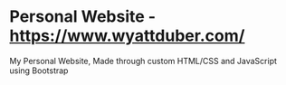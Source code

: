 # Personal Website - https://www.wyattduber.com/
My Personal Website, Made through custom HTML/CSS and JavaScript using Bootstrap
